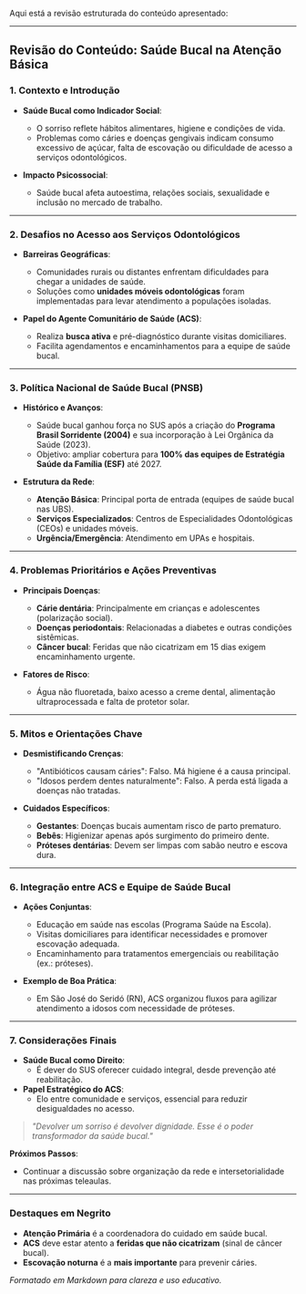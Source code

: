 Aqui está a revisão estruturada do conteúdo apresentado:

---

## **Revisão do Conteúdo: Saúde Bucal na Atenção Básica**  

### **1. Contexto e Introdução**  
- **Saúde Bucal como Indicador Social**:  
  - O sorriso reflete hábitos alimentares, higiene e condições de vida.  
  - Problemas como cáries e doenças gengivais indicam consumo excessivo de açúcar, falta de escovação ou dificuldade de acesso a serviços odontológicos.  

- **Impacto Psicossocial**:  
  - Saúde bucal afeta autoestima, relações sociais, sexualidade e inclusão no mercado de trabalho.  

---

### **2. Desafios no Acesso aos Serviços Odontológicos**  
- **Barreiras Geográficas**:  
  - Comunidades rurais ou distantes enfrentam dificuldades para chegar a unidades de saúde.  
  - Soluções como **unidades móveis odontológicas** foram implementadas para levar atendimento a populações isoladas.  

- **Papel do Agente Comunitário de Saúde (ACS)**:  
  - Realiza **busca ativa** e pré-diagnóstico durante visitas domiciliares.  
  - Facilita agendamentos e encaminhamentos para a equipe de saúde bucal.  

---

### **3. Política Nacional de Saúde Bucal (PNSB)**  
- **Histórico e Avanços**:  
  - Saúde bucal ganhou força no SUS após a criação do **Programa Brasil Sorridente (2004)** e sua incorporação à Lei Orgânica da Saúde (2023).  
  - Objetivo: ampliar cobertura para **100% das equipes de Estratégia Saúde da Família (ESF)** até 2027.  

- **Estrutura da Rede**:  
  - **Atenção Básica**: Principal porta de entrada (equipes de saúde bucal nas UBS).  
  - **Serviços Especializados**: Centros de Especialidades Odontológicas (CEOs) e unidades móveis.  
  - **Urgência/Emergência**: Atendimento em UPAs e hospitais.  

---

### **4. Problemas Prioritários e Ações Preventivas**  
- **Principais Doenças**:  
  - **Cárie dentária**: Principalmente em crianças e adolescentes (polarização social).  
  - **Doenças periodontais**: Relacionadas a diabetes e outras condições sistêmicas.  
  - **Câncer bucal**: Feridas que não cicatrizam em 15 dias exigem encaminhamento urgente.  

- **Fatores de Risco**:  
  - Água não fluoretada, baixo acesso a creme dental, alimentação ultraprocessada e falta de protetor solar.  

---

### **5. Mitos e Orientações Chave**  
- **Desmistificando Crenças**:  
  - "Antibióticos causam cáries": Falso. Má higiene é a causa principal.  
  - "Idosos perdem dentes naturalmente": Falso. A perda está ligada a doenças não tratadas.  

- **Cuidados Específicos**:  
  - **Gestantes**: Doenças bucais aumentam risco de parto prematuro.  
  - **Bebês**: Higienizar apenas após surgimento do primeiro dente.  
  - **Próteses dentárias**: Devem ser limpas com sabão neutro e escova dura.  

---

### **6. Integração entre ACS e Equipe de Saúde Bucal**  
- **Ações Conjuntas**:  
  - Educação em saúde nas escolas (Programa Saúde na Escola).  
  - Visitas domiciliares para identificar necessidades e promover escovação adequada.  
  - Encaminhamento para tratamentos emergenciais ou reabilitação (ex.: próteses).  

- **Exemplo de Boa Prática**:  
  - Em São José do Seridó (RN), ACS organizou fluxos para agilizar atendimento a idosos com necessidade de próteses.  

---

### **7. Considerações Finais**  
- **Saúde Bucal como Direito**:  
  - É dever do SUS oferecer cuidado integral, desde prevenção até reabilitação.  
- **Papel Estratégico do ACS**:  
  - Elo entre comunidade e serviços, essencial para reduzir desigualdades no acesso.  

> *"Devolver um sorriso é devolver dignidade. Esse é o poder transformador da saúde bucal."*  

**Próximos Passos**:  
- Continuar a discussão sobre organização da rede e intersetorialidade nas próximas teleaulas.  

---

### **Destaques em Negrito**  
- **Atenção Primária** é a coordenadora do cuidado em saúde bucal.  
- **ACS** deve estar atento a **feridas que não cicatrizam** (sinal de câncer bucal).  
- **Escovação noturna** é a **mais importante** para prevenir cáries.  

*Formatado em Markdown para clareza e uso educativo.*